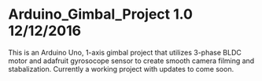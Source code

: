 # Arduino_Gimbal_Project 1.0 12/12/2016

This is an Arduino Uno, 1-axis gimbal project that utilizes 3-phase BLDC motor and adafruit
gyrosocope sensor to create smooth camera filming and stabalization. Currently a working project with
updates to come soon.
